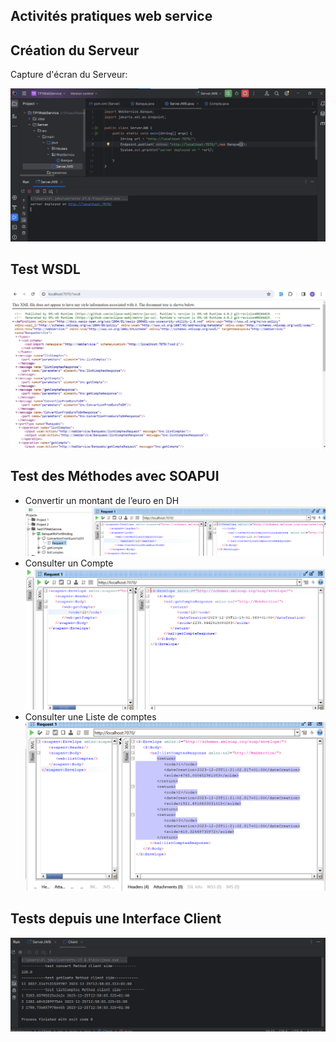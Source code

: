 <h2>Activités pratiques web service</h2>

<section>
    <h2>Création du Serveur</h2>
    <p>Capture d'écran du Serveur:</p>
    <img src="./Server/src/pictures/server.png" >
</section>

<section>
    <h2>Test WSDL</h2>
    <img src="/Server/src/pictures/wsdl.png" >
</section>

<section>
    <h2>Test des Méthodes avec SOAPUI</h2>
    <ul>
            <li>Convertir un montant de l’euro en DH</li>
            <img src="/Server/src/pictures/testConvertionMethod.png" >
            <li>Consulter un Compte </li>
            <img src="/Server/src/pictures/testGetCompteMethod.png" >
            <li>Consulter une Liste de comptes </li>
            <img src="/Server/src/pictures/testListComptesMethod.png">
    </ul>
</section>

<section>
    <h2>Tests depuis une Interface Client</h2>
    <img src="/Server/src/pictures/testClient.png" >
</section>

